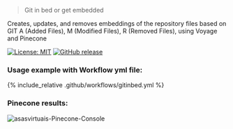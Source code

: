 > Git in bed or get embedded

Creates, updates, and removes embeddings of the repository files based on GIT A (Added Files), M (Modified Files), R (Removed Files), using Voyage and Pinecone

[![License: MIT](https://img.shields.io/badge/License-MIT-yellow.svg)](https://opensource.org/licenses/MIT)
[![GitHub release](https://img.shields.io/github/release/asasvirtuais/gitinbed.svg)](https://GitHub.com/asasvirtuais/gitinbed/releases/)

### Usage example with Workflow yml file:

{% include_relative .github/workflows/gitinbed.yml %}

### Pinecone results:
![asasvirtuais-Pinecone-Console](https://github.com/user-attachments/assets/6ed20d9e-f541-417e-a868-031159dab564)

